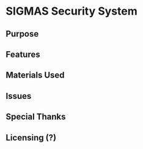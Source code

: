 # SIGMAS Security System
## Purpose
## Features
## Materials Used
## Issues
## Special Thanks
## Licensing (?)
